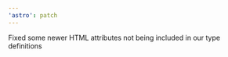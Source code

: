 ```yaml
---
'astro': patch
---
```


Fixed some newer HTML attributes not being included in our type definitions
